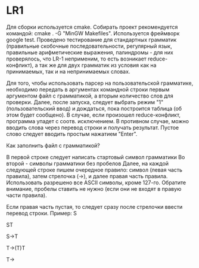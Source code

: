 # LR1

Для сборки используется cmake. Собирать проект рекомендуется командой: cmake . -G "MinGW Makefiles".
Используется фреймворк google test. Проведено тестирование для стандартных грамматик (правильные скобочные последовательности, регулярный язык,
правильные арифметические выражения, палиндромы - для них проверялось, что LR-1 неприменим, то есть возникает reduce-конфликт), 
а так же для двух грамматик из условия как на принимаемых, так и на непринимаемых словах.

Для того, чтобы использовать парсер на пользовательской грамматике, необходимо передать в аргументах командной строки первым аргументом файл с грамматикой, а вторым количество слов для проверки. Далее, после запуска, следует выбрать режим "1" (пользовательский ввод) и дождаться, пока построится таблица (об этом будет сообщено). В случае, если произошел reduce-конфликт, программа упадет с соотв. исключением. В противном случае, можно вводить слова через перевод строки и получать результат. Пустое слово следует вводить простым нажатием "Enter".

Как заполнить файл с грамматикой?

В первой строке следует написать стартовый символ грамматики
Во второй - символы грамматики без пробелов
Далее, на каждой следующей строке пишем очередное правило: символ (левая часть правила), затем стрелочка (->), и далее правая часть правила. Использовать разрешено все ASCII символы, кроме 127-го. Обратите внимание, пробелы ставить не нужно (если они не входят в правую части правила).

Если правая часть пустая, то следует сразу после стрелочки ввести перевод строки. Пример:
S

ST

S->T

T->(T)T

T->
